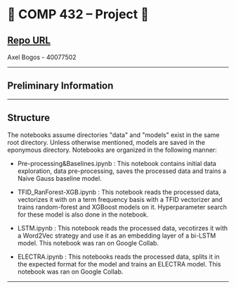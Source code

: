 # :beers: COMP 432 – Project :tiger:

[Repo URL](https://github.com/AxelBogos/COMP432_Project) <br>
---

Axel Bogos - 40077502 <br>

---
## Preliminary Information


---
## Structure
The notebooks assume directories "data" and "models" exist in the same root directory. Unless otherwise mentioned, models are saved in the eponymous directory. Notebooks are organized in the following manner:
* Pre-processing&Baselines.ipynb : This notebook contains initial data exploration, data pre-processing, saves the processed data and trains a Naive Gauss baseline model. 

* TFID_RanForest-XGB.ipynb : This notebook reads the processed data, vectorizes it with on a term frequency basis with a TFID vectorizer and trains random-forest and XGBoost models on it. Hyperparameter search for these model is also done in the notebook.

* LSTM.ipynb : This notebook reads the processed data, vecotirzes it with a Word2Vec strategy and use it as an embedding layer of a bi-LSTM model. This notebook was ran on Google Collab.

* ELECTRA.ipynb : This notebooks reads the processed data, splits it in the expected format for the model and trains an ELECTRA model. This notebook was ran on Google Collab.


---
